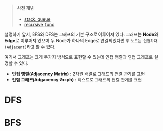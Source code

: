 > #### 사전 개념
> - [stack, queue](https://github.com/dustin-kang/Programming-Team-Notes/blob/Python/data-structure/stack_queue.md)
> - [recursive_func](https://github.com/dustin-kang/Programming-Team-Notes/blob/Python/data-structure/recursive_function.md)

설명하기 앞서, BFS와 DFS는 그래프의 기본 구조로 이루어져 있다.
그래프는 **Node**와 **Edge**로 이루어져 있으며 두 Node가 하나의 Edge로 연결되있다면 `두 노드는 인접하다(Adjacent)`라고 할 수 있다.

여기서 그래프는 크게 두가지 방식으로 표현할 수 있는데 인접 행렬과 인접 그래프로 설명할 수 있다.
- **인접 행렬(Adjacency Matrix)** : 2차원 배열로 그래프의 연결 관계를 표현
- **인접 그래프(Adgacency Graph)** : 리스트로 그래프의 연결 관계를 표현

# DFS

# BFS
